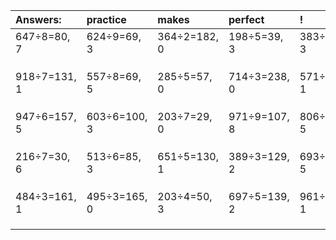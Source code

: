 | Answers: | practice | makes | perfect | ! |
| :--- | :--- | :--- | :--- | :--- |
| 647÷8=80, 7 | 624÷9=69, 3 | 364÷2=182, 0 | 198÷5=39, 3 | 383÷5=76, 3 | 
|   |   |   |   |   | 
|   |   |   |   |   | 
|   |   |   |   |   | 
| 918÷7=131, 1 | 557÷8=69, 5 | 285÷5=57, 0 | 714÷3=238, 0 | 571÷2=285, 1 | 
|   |   |   |   |   | 
|   |   |   |   |   | 
|   |   |   |   |   | 
| 947÷6=157, 5 | 603÷6=100, 3 | 203÷7=29, 0 | 971÷9=107, 8 | 806÷9=89, 5 | 
|   |   |   |   |   | 
|   |   |   |   |   | 
|   |   |   |   |   | 
| 216÷7=30, 6 | 513÷6=85, 3 | 651÷5=130, 1 | 389÷3=129, 2 | 693÷8=86, 5 | 
|   |   |   |   |   | 
|   |   |   |   |   | 
|   |   |   |   |   | 
| 484÷3=161, 1 | 495÷3=165, 0 | 203÷4=50, 3 | 697÷5=139, 2 | 961÷2=480, 1 | 
|   |   |   |   |   | 
|   |   |   |   |   | 
|   |   |   |   |   | 
